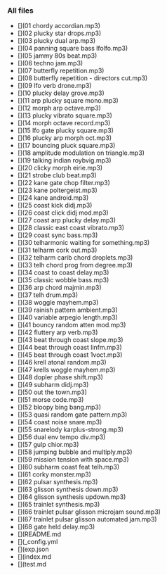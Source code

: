 ### All files
- [](01 chordy accordian.mp3)
- [](02 plucky star drops.mp3)
- [](03 plucky dual arp.mp3)
- [](04 panning square bass lfolfo.mp3)
- [](05 jammy 80s beat.mp3)
- [](06 techno jam.mp3)
- [](07 butterfly repetition.mp3)
- [](08 butterfly repetition - directors cut.mp3)
- [](09 lfo verb drone.mp3)
- [](10 plucky delay grove.mp3)
- [](11 arp plucky square mono.mp3)
- [](12 morph arp octave.mp3)
- [](13 plucky vibrato square.mp3)
- [](14 morph octave record.mp3)
- [](15 lfo gate plucky square.mp3)
- [](16 plucky arp morph oct.mp3)
- [](17 bouncing pluck square.mp3)
- [](18 amplitude modulation on triangle.mp3)
- [](19 talking indian roybvig.mp3)
- [](20 clicky morph eirie.mp3)
- [](21 strobe club beat.mp3)
- [](22 kane gate chop filter.mp3)
- [](23 kane poltergeist.mp3)
- [](24 kane android.mp3)
- [](25 coast kick didj.mp3)
- [](26 coast click didj mod.mp3)
- [](27 coast arp plucky delay.mp3)
- [](28 classic east coast vibrato.mp3)
- [](29 coast sync bass.mp3)
- [](30 telharmonic waiting for something.mp3)
- [](31 telharm cork out.mp3)
- [](32 telharm carib chord droplets.mp3)
- [](33 telh chord prog from degree.mp3)
- [](34 coast to coast delay.mp3)
- [](35 classic wobble bass.mp3)
- [](36 arp chord majmin.mp3)
- [](37 telh drum.mp3)
- [](38 woggle mayhem.mp3)
- [](39 rainish pattern ambient.mp3)
- [](40 variable arpegio length.mp3)
- [](41 bouncy random atten mod.mp3)
- [](42 fluttery arp verb.mp3)
- [](43 beat through coast slope.mp3)
- [](44 beat through coast linfm.mp3)
- [](45 beat through coast 1voct.mp3)
- [](46 krell atonal random.mp3)
- [](47 krells woggle mayhem.mp3)
- [](48 dopler phase shift.mp3)
- [](49 subharm didj.mp3)
- [](50 out the town.mp3)
- [](51 morse code.mp3)
- [](52 bloopy bing bang.mp3)
- [](53 quasi random gate pattern.mp3)
- [](54 coast noise snare.mp3)
- [](55 snarelody karplus-strong.mp3)
- [](56 dual env tempo div.mp3)
- [](57 gulp chior.mp3)
- [](58 jumping bubble and multiply.mp3)
- [](59 mission tension with space.mp3)
- [](60 subharm coast feat telh.mp3)
- [](61 corky monster.mp3)
- [](62 pulsar synthesis.mp3)
- [](63 glisson synthesis down.mp3)
- [](64 glisson synthesis updown.mp3)
- [](65 trainlet synthesis.mp3)
- [](66 trainlet pulsar glisson microjam sound.mp3)
- [](67 trainlet pulsar glisson automated jam.mp3)
- [](68 gate held delay.mp3)
- [](README.md
- [](_config.yml
- [](exp.json
- [](index.md
- [](test.md
